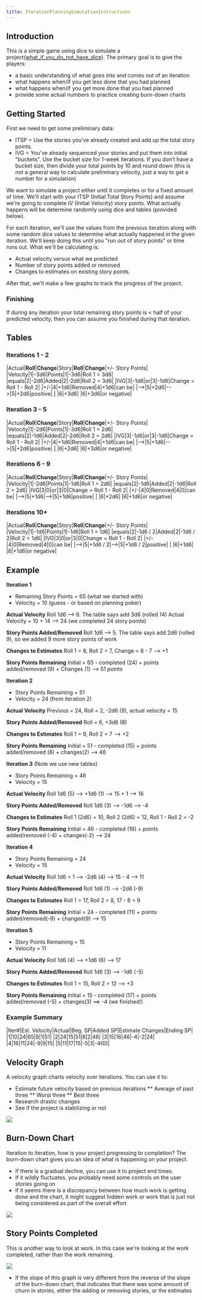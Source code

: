 ```yaml
---
title: IterationPlanningSimulationInstructions
---
```

## Introduction
This is a simple game using dice to simulate a project([what_if_you_do_not_have_dice]({{site.pagesurl}}/what_if_you_do_not_have_dice)). The primary goal is to give the players:
* a basic understanding of what goes into and comes out of an iteration
* what happens when/if you get less done that you had planned
* what happens when/if you get more done that you had planned
* provide some actual numbers to practice creating burn-down charts

## Getting Started
First we need to get some preliminary data:
* ITSP = Use the stories you've already created and add up the total story points.
* IVG = You've already sequenced your stories and put them into initial "buckets". Use the bucket size for 1-week iterations. If you don't have a bucket size, then divide your total points by 10 and round down (this is not a general way to calculate preliminary velocity, just a way to get a number for a simulation)

We want to simulate a project either until it completes or for a fixed amount of time. We'll start with your ITSP (Initial Total Story Points) and assume we're going to complete IV (Initial Velocity) story points. What actually happens will be determine randomly using dice and tables (provided below).

For each iteration, we'll use the values from the previous iteration along with some random dice values to determine what actually happened in the given iteration. We'll keep doing this until you "run out of story points" or time runs out. What we'll be calculating is:
* Actual velocity versus what we predicted
* Number of story points added or removed
* Changes to estimates on existing story points.

After that, we'll make a few graphs to track the progress of the project.

### Finishing
If during any iteration your total remaining story points is < half of your predicted velocity, then you can assume you finished during that iteration.
 
## Tables
### Iterations 1 - 2

|Actual|**Roll**|**Change**|Story|**Roll**|**Change**|+/- Story Points|
|Velocity|1|-3d6|Points|1|-3d6|Roll 1 = 3d6|
|equals|2|-2d6|Added|2|-2d6|Roll 2 = 3d6|
|IVG|3|-1d6|or|3|-1d6|Change = Roll 1 - Roll 2|
|+/-|4|+1d6|Removed|4|+1d6|can be|
|-->|5|+2d6|-->|5|+2d6|positive|
| |6|+3d6| |6|+3d6|or negative|

### Iteration 3 - 5

|Actual|**Roll**|**Change**|Story|**Roll**|**Change**|+/- Story Points|
|Velocity|1|-2d6|Points|1|-3d6|Roll 1 = 2d6|
|equals|2|-1d6|Added|2|-2d6|Roll 2 = 2d6|
|IVG|3|-1d6|or|3|-1d6|Change = Roll 1 - Roll 2|
|+/-|4|+1d6|Removed|4|+1d6|can be|
|-->|5|+1d6|-->|5|+2d6|positive|
| |6|+2d6| |6|+3d6|or negative|

### Iterations 6 - 9

|Actual|**Roll**|**Change**|Story|**Roll**|**Change**|+/- Story Points|
|Velocity|1|-2d6|Points|1|-1d6|Roll 1 = 2d6|
|equals|2|-1d6|Added|2|-1d6|Roll 2 = 2d6|
|IVG|3|0|or|3|0|Change = Roll 1 - Roll 2|
|+/-|4|0|Removed|4|0|can be|
|-->|5|+1d6|-->|5|+1d6|positive|
| |6|+2d6| |6|+1d6|or negative|

### Iterations 10+

|Actual|**Roll**|**Change**|Story|**Roll**|**Change**|+/- Story Points|
|Velocity|1|-1d6|Points|1|-1d6|Roll 1 = 1d6|
|equals|2|-1d6 / 2|Added|2|-1d6 / 2|Roll 2 = 1d6|
|IVG|3|0|or|3|0|Change = Roll 1 - Roll 2|
|+/-|4|0|Removed|4|0|can be|
|-->|5|+1d6 / 2|-->|5|+1d6 / 2|positive|
| |6|+1d6| |6|+1d6|or negative|

## Example
**Iteration 1**
* Remaining Story Points = 65 (what we started with)
* Velocity = 10 (guess - or based on planning poker)

**Actual Velocity**
Roll 1d6 --> 6. The table says add 3d6 (rolled 14)
Actual Velocity = 10 + 14 --> 24 (we completed 24 story points)

**Story Points Added/Removed**
Roll 1d6 --> 5. The table says add 2d6 (rolled 9), so we added 9 more story points of work

**Changes to Estimates**
Roll 1 = 8, Roll 2 = 7, Change = 8 - 7 --> +1

**Story Points Remaining**
Initial = 65 - completed (24) + points added/removed (9) + Changes (1) --> 51 points

**Iteration 2**
* Story Points Remaining = 51
* Velocity = 24 (from iteration 2)

**Actual Velocity**
Previous = 24, Roll = 2, -2d6 (9), actual velocity = 15

**Story Points Added/Removed**
Roll = 6, +3d6 (8)

**Changes to Estimates**
Roll 1 = 9, Roll 2 = 7 --> +2

**Story Points Remaining**
Initial = 51 - completed (15) + points added/removed (8) + changes(2) --> 46

**Iteration 3**
(Note we use new tables)
* Story Points Remaining = 46
* Velocity = 15

**Actual Velocity**
Roll 1d6 (5) --> +1d6 (1) --> 15 + 1 --> 16

**Story Points Added/Removed**
Roll 1d6 (3) --> -1d6 --> -4

**Changes to Estimates**
Roll 1 (2d6) = 10, Roll 2 (2d6) = 12, Roll 1 - Roll 2 = -2

**Story Points Remaining**
Initial = 46 - completed (16) + points added/removed (-4) + changes(-2) --> 24

**Iteration 4**
* Story Points Remaining = 24
* Velocity = 15

**Actual Velocity**
Roll 1d6 = 1 --> -2d6 (4) --> 15 - 4 --> 11

**Story Points Added/Removed**
Roll 1d6 (1) --> -2d6 (-9)

**Changes to Estimates**
Roll 1 = 17, Roll 2 = 8, 17 - 8 = 9

**Story Points Remaining**
Initial = 24 - completed (11) + points added/removed(-9) + changed(9) --> 15

**Iteration 5**
* Story Points Remaining = 15
* Velocity = 11

**Actual Velocity**
Roll 1d6 (4) --> +1d6 (6) --> 17

**Story Points Added/Removed**
Roll 1d6 (3) --> -1d6 (-5)

**Changes to Estimates**
Roll 1 = 15, Roll 2 = 12 --> +3

**Story Points Remaining**
Initial = 15 - completed (17) + points added/removed (-5) + changes(3) ==> -4 (we finished!)

### Example Summary

|Iter#|Est. Velocity|Actual|Beg. SP|Added SP|Estimate Changes|Ending SP|
|1|10|24|65|9|1|51|
|2|24|15|51|8|2|46|
|3|15|16|46|-4|-2|24|
|4|16|11|24|-9|9|15|
|5|11|17|15|-5|3|-4(0)|

## Velocity Graph
A velocity graph charts velocity over iterations. You can use it to:
* Estimate future velocity based on previous iterations 
** Average of past three
** Worst three
** Best three
* Research drastic changes
* See if the project is stabilizing or not

![](images/DiceGameVelocityGraph.gif)

## Burn-Down Chart
Iteration to iteration, how is your project progressing to completion? The burn-down chart gives you an idea of what is happening on your project.
* If there is a gradual decline, you can use it to project end times.
* If it wildly fluctuates, you probably need some controls on the user stories going on
* If it seems there is a discrepancy between how much work is getting done and the chart, it might suggest hidden work or work that is just not being considered as part of the overall effort

![](images/IterationPlanningSimulationBurndown.gif)

## Story Points Completed
This is another way to look at work. In this case we're looking at the work completed, rather than the work remaining.

![](images/IterationPlanningSimulationPointsCompleted.gif)
* If the slope of this graph is very different from the reverse of the slope of the burn-down chart, that indicates that there was some amount of churn in stories, either the adding or removing stories, or the estimates
